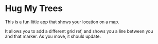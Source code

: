 # Hug My Trees

This is a fun little app that shows your location on a map.

It allows you to add a different grid ref, and shows you a line between you and that marker. As you move, it should update.
